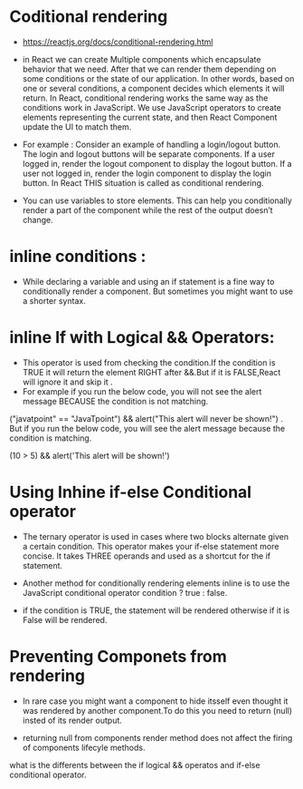 # Coditional rendering 
* https://reactjs.org/docs/conditional-rendering.html

* in React we can create Multiple components which encapsulate behavior that we need. After that we can render them depending on some conditions or the state of our application. In other words, based on one or several conditions, a component decides which elements it will return. In React, conditional rendering works the same way as the conditions work in JavaScript. We use JavaScript operators to create elements representing the current state, and then React Component update the UI to match them.

* For example :
Consider an example of handling a login/logout button. The login and logout buttons will be separate components. If a user logged in, render the logout component to display the logout button. If a user not logged in, render the login component to display the login button. In React THIS situation is called as conditional rendering.

* You can use variables to store elements. This can help you conditionally render a part of the component while the rest of the output doesn’t change.

# inline conditions :
* While declaring a variable and using an if statement is a fine way to conditionally render a component. But sometimes you might want to use a shorter syntax.

# inline If with Logical && Operators:
* This operator is used from checking the condition.If the condition is TRUE it will return the element RIGHT after &&.But if it is FALSE,React will ignore it and skip it .
* For example if you run the below code, you will not see the alert message BECAUSE the condition is not matching.

("javatpoint" == "JavaTpoint") && alert("This alert will never be shown!") 
.
But if you run the below code, you will see the alert message because the condition is matching.

(10 > 5) && alert('This alert will be shown!')


# Using Inhine if-else Conditional operator 
* The ternary operator is used in cases where two blocks alternate given a certain condition. This operator makes your if-else statement more concise. It takes THREE operands and used as a shortcut for the if statement.
* Another method for conditionally rendering elements inline is to use the JavaScript conditional operator condition ? true : false.

* if the condition is TRUE, the statement will be rendered otherwise if it is False will be rendered.


# Preventing Componets from rendering
* In rare case you might want a component to hide itsself even thought it was rendered by another component.To do this you need to return (null) insted of its render output.

* returning null from components render method does not affect the firing of components lifecyle methods.



what is the differents between the if logical && operatos and if-else conditional operator.

